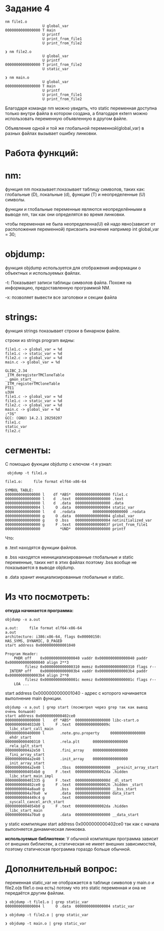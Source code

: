 # Задание 4

```
nm file1.o 
                 U global_var
0000000000000000 T main
                 U printf
                 U print_from_file1
                 U print_from_file2

❯ nm file2.o 
                 U global_var
                 U printf
0000000000000000 T print_from_file2
                 U static_var

❯ nm main.o
                 U global_var
0000000000000000 T main
                 U printf
                 U print_from_file1
                 U print_from_file2
```

Благодаря команде nm можно увидеть, что static переменная доступна только внутри файла в котором создана, а благодаря extern можно использовать переменную объявленную в другом файле.


Объявление одной и той же глобальной переменной(global_var) в разных файлах вызывает ошибку линковки.

# Работа функций:

# nm:
функция nm показывает:показывает таблицу символов, таких как: глобальные (D), локальные (d), функции (T) и неопределенные (U) символы. 

функции и глобальные переменные являются неопределёнными в выводе nm, так как они определятся во время линковки.

чтобы переменная не была неопределенна(U) ей надо явно(зависит от расположения переменной) присвоить значение например int global_var = 30;

# objdump: 
функция objdump используется для отображения информации о объектных и используемых файлах.

-t:
Показывает записи таблицы символов файла. Похоже на информацию, предоставленную программой NM.

-x:
позволяет вывести все заголовки и секции файла



# strings:

функция strings показывает строки в бинарном файле.

строки из strings program видны:
```
file1.c -> global_var = %d
file1.c -> static_var = %d
file2.c -> global_var = %d
main.c -> global_var = %d
```

```
GLIBC_2.34
_ITM_deregisterTMCloneTable
__gmon_start__
_ITM_registerTMCloneTable
PTE1
u3UH
file1.c -> global_var = %d
file1.c -> static_var = %d
file2.c -> global_var = %d
main.c -> global_var = %d
;*3$"
GCC: (GNU) 14.2.1 20250207
file1.c
static_var
file2.c
```



# сегменты:

С помощью фукнции objdump с ключом -t я узнал:
```
 objdump -t file1.o

file1.o:     file format elf64-x86-64

SYMBOL TABLE:
0000000000000000 l    df *ABS*  0000000000000000 file1.c
0000000000000000 l    d  .text  0000000000000000 .text
0000000000000000 l    d  .data  0000000000000000 .data
0000000000000004 l     O .data  0000000000000004 static_var
0000000000000000 l    d  .rodata        0000000000000000 .rodata
0000000000000000 g     O .data  0000000000000004 global_var
0000000000000000 g     O .bss   0000000000000004 notinitialized_var
0000000000000000 g     F .text  000000000000003f print_from_file1
0000000000000000         *UND*  0000000000000000 printf
```
Что: 

в .text находятся функции файлов.

в .bss находятся неинициализированные глобальные и static переменные, таких нет в этих файлах поэтому .bss вообще не показывается в выводе objdump.

в .data хранит инициализированные глобальные и static.


#  Из что посмотреть:

**откуда начинается программа:**
```
objdump -x a.out 

a.out:     file format elf64-x86-64
a.out
architecture: i386:x86-64, flags 0x00000150:
HAS_SYMS, DYNAMIC, D_PAGED
start address 0x0000000000001040

Program Header:
    PHDR off    0x0000000000000040 vaddr 0x0000000000000040 paddr 0x0000000000000040 align 2**3
         filesz 0x0000000000000310 memsz 0x0000000000000310 flags r--
  INTERP off    0x00000000000003b4 vaddr 0x00000000000003b4 paddr 0x00000000000003b4 align 2**0
         filesz 0x000000000000001c memsz 0x000000000000001c flags r--
    LOA ...
```

start address 0x0000000000001040 - адрес с которого начинается выполнение main функции.

```
objdump -x a.out | grep start (посмотрел через grep так как вывод очень большой)
start address 0x0000000000402ce0
0000000000000000 l    df *ABS*  0000000000000000 libc-start.o
00000000004033d0 l     F .text  000000000000009c __libc_start_call_main
0000000000400000 l       .note.gnu.property     0000000000000000 __ehdr_start
0000000000400310 l       .rela.plt      0000000000000000 __rela_iplt_start
00000000004a2e50 l       .fini_array    0000000000000000 __fini_array_start
00000000004a2e40 l       .init_array    0000000000000000 __init_array_start
00000000004a2e40 l       .tbss  0000000000000000 __preinit_array_start
00000000004054b0 g     F .text  00000000000002da .hidden __libc_start_main_impl
0000000000401335 g     F .text  000000000000000d _dl_start
0000000000402ce0 g     F .text  0000000000000026 .hidden _start
00000000004a8aa0 g       .bss   0000000000000000 __bss_start
00000000004a70a0  w      .data  0000000000000000 data_start
00000000004449c4 g       .text  0000000000000000 __syscall_cancel_arch_start
00000000004054b0 g     F .text  00000000000002da .hidden __libc_start_main
00000000004a70a0 g       .data  0000000000000000 __data_start

```
у static компиляции start address 0x0000000000402ce0 так как с начала выполняется динамическая линковка.

**используемые библиотеки:**
У обычной компиляции программа зависит от внешних библиотек, а статическая не имеет внешних зависимостей, поэтому статическая программа гораздо больше обычной.

# Дополнительный вопрос:

переменная static_var не отображается в таблице символов у main.o и file2.o(в file1.o она есть) потому что это static переменная и она не передаётся другим файлам.

```
❯ objdump -t file1.o | grep static_var
0000000000000004 l     O .data  0000000000000004 static_var

❯ objdump -t file2.o | grep static_var

❯ objdump -t main.o | grep static_var

```
